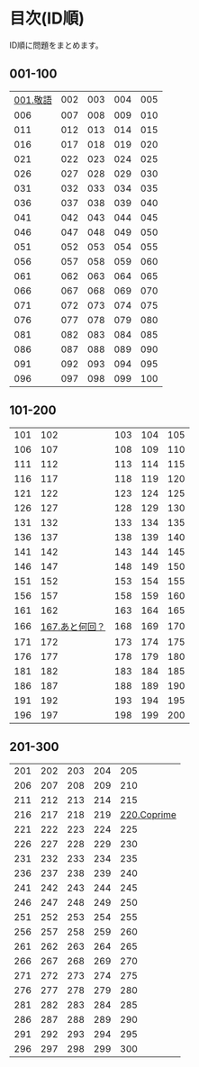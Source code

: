 # 目次(ID順)

ID順に問題をまとめます。

## 001-100
||||||
|---|---|---|---|---|
|[001.敬語](../editorial/001-100/001-010/001.md)|002|003|004|005|
|006|007|008|009|010|
|011|012|013|014|015|
|016|017|018|019|020|
|021|022|023|024|025|
|026|027|028|029|030|
|031|032|033|034|035|
|036|037|038|039|040|
|041|042|043|044|045|
|046|047|048|049|050|
|051|052|053|054|055|
|056|057|058|059|060|
|061|062|063|064|065|
|066|067|068|069|070|
|071|072|073|074|075|
|076|077|078|079|080|
|081|082|083|084|085|
|086|087|088|089|090|
|091|092|093|094|095|
|096|097|098|099|100|
## 101-200
||||||
|---|---|---|---|---|
|101|102|103|104|105|
|106|107|108|109|110|
|111|112|113|114|115|
|116|117|118|119|120|
|121|122|123|124|125|
|126|127|128|129|130|
|131|132|133|134|135|
|136|137|138|139|140|
|141|142|143|144|145|
|146|147|148|149|150|
|151|152|153|154|155|
|156|157|158|159|160|
|161|162|163|164|165|
|166|[167.あと何回？](../editorial/101-200/161-170/167.md)|168|169|170|
|171|172|173|174|175|
|176|177|178|179|180|
|181|182|183|184|185|
|186|187|188|189|190|
|191|192|193|194|195|
|196|197|198|199|200|
## 201-300
||||||
|---|---|---|---|---|
|201|202|203|204|205|
|206|207|208|209|210|
|211|212|213|214|215|
|216|217|218|219|[220.Coprime](../editorial/201-300/211-220/220.md)|
|221|222|223|224|225|
|226|227|228|229|230|
|231|232|233|234|235|
|236|237|238|239|240|
|241|242|243|244|245|
|246|247|248|249|250|
|251|252|253|254|255|
|256|257|258|259|260|
|261|262|263|264|265|
|266|267|268|269|270|
|271|272|273|274|275|
|276|277|278|279|280|
|281|282|283|284|285|
|286|287|288|289|290|
|291|292|293|294|295|
|296|297|298|299|300|